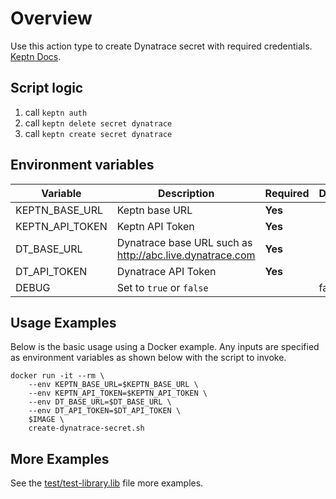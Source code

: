 # Overview

Use this action type to create Dynatrace secret with required credentials. [Keptn Docs](https://keptn.sh/docs/0.9.x/monitoring/dynatrace/install/#1-create-a-secret-with-required-credentials). 

## Script logic

1. call `keptn auth`
1. call `keptn delete secret dynatrace`
1. call `keptn create secret dynatrace`

## Environment variables

| Variable | Description | Required | Default |
| -------- | ----------- | ---------| ------- |
| KEPTN_BASE_URL | Keptn base URL  | **Yes** | |
| KEPTN_API_TOKEN | Keptn API Token  | **Yes** | |
| DT_BASE_URL | Dynatrace base URL such as http://abc.live.dynatrace.com | **Yes** | |
| DT_API_TOKEN | Dynatrace API Token  | **Yes** | |
| DEBUG | Set to `true` or `false` | | false |

## Usage Examples

Below is the basic usage using a Docker example. Any inputs are specified as environment variables as shown below with the script to invoke. 

```
docker run -it --rm \
    --env KEPTN_BASE_URL=$KEPTN_BASE_URL \
    --env KEPTN_API_TOKEN=$KEPTN_API_TOKEN \
    --env DT_BASE_URL=$DT_BASE_URL \
    --env DT_API_TOKEN=$DT_API_TOKEN \
    $IMAGE \
    create-dynatrace-secret.sh
```

## More Examples

See the [test/test-library.lib](test/test-library.lib) file more examples. 
